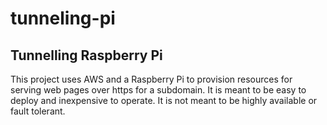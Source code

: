 # tunneling-pi

## Tunnelling Raspberry Pi

This project uses AWS and a Raspberry Pi to provision resources for serving web pages over https for a subdomain.  It is meant to be easy to deploy and inexpensive to operate.  It is not meant to be highly available or fault tolerant.
